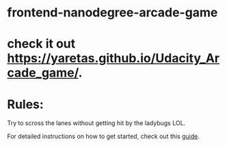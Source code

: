 frontend-nanodegree-arcade-game
===============================
check it out https://yaretas.github.io/Udacity_Arcade_game/.
=================================
Rules:
=====
Try to scross the lanes without getting hit by the ladybugs LOL.


For detailed instructions on how to get started, check out this [guide](https://docs.google.com/document/d/1v01aScPjSWCCWQLIpFqvg3-vXLH2e8_SZQKC8jNO0Dc/pub?embedded=true).
